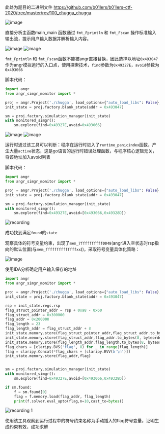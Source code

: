 此处为题目的二进制文件
https://github.com/b01lers/b01lers-ctf-2020/tree/master/rev/100_chugga_chugga

![image](https://github.com/user-attachments/assets/48c2bab3-92fa-4860-80e7-77ad25e4a718)

直接分析主函数main_main
函数通过 `fmt_Fprintln` 和 `fmt_Fscan` 操作标准输入输出流，提示用户输入数据并解析输入内容。

![image](https://github.com/user-attachments/assets/1cc711bd-7af1-4427-8e5a-f77d2c4823a2)
![image](https://github.com/user-attachments/assets/b7b68c0e-33a2-486c-871a-6d51d52d06e4)

 `fmt_Fprintln` 和 `fmt_Fscan`函数不能被angr直接替换，因此选择以地址`0x493047`作为angr模拟运行的入口点，使用探索技术，`find`参数为`0x49327E`，`avoid`参数为`0x493066`

脚本代码：
```python
import angr
from angr_simgr_monitor import *

proj = angr.Project('./chugga', load_options={"auto_load_libs": False}, main_opts={'base_addr': 0x400000})
init_state = proj.factory.blank_state(addr = 0x493047)

sm = proj.factory.simulation_manager(init_state)
with monitored_simgr(): 
    sm.explore(find=0x49327E,avoid=0x493066)
```
![image](https://github.com/user-attachments/assets/2299fc7c-39b9-410d-914e-e1e912066934)
![image](https://github.com/user-attachments/assets/071a6061-ae01-4d36-9b23-56675318d198)

运行时通过该工具可以判断：程序在运行时进入了`runtime_panicindex`函数，产生大量`active`状态，这是go语言的运行时错误处理函数，与程序核心逻辑无关，将该地址加入avoid列表


脚本代码：
```python
import angr
from angr_simgr_monitor import *

proj = angr.Project('./chugga', load_options={"auto_load_libs": False}, main_opts={'base_addr': 0x400000})
init_state = proj.factory.blank_state(addr = 0x493047)

sm = proj.factory.simulation_manager(init_state)
with monitored_simgr(): 
    sm.explore(find=0x49327E,avoid=[0x493066,0x49328D])
```
![recording](https://github.com/user-attachments/assets/9530ca4e-1e41-4f4e-976b-3bb76897bbca)


成功找到满足`found`的`state`

观察具体的符号变量约束，出现了`mem_7ffffffffff0048`(angr进入空状态时rsp指向的默认位置)与`mem_ffffffffffffffxx`()，采取符号变量具体化策略：


![image](https://github.com/user-attachments/assets/0893474c-ce77-4eac-be45-94c531e00106)

使用IDA分析确定用户输入保存的地址

```python
import angr
from angr_simgr_monitor import *

proj = angr.Project('./chugga', load_options={"auto_load_libs": False}, main_opts={'base_addr': 0x400000})
init_state = proj.factory.blank_state(addr = 0x493047)

rsp = init_state.regs.rsp
flag_struct_pointer_addr = rsp + 0xa8 - 0x60
flag_struct_addr = 0x300000
flag_addr = 0x200000
flag_length = 23
flag_length_addr = flag_struct_addr + 8
init_state.memory.store(flag_struct_pointer_addr,flag_struct_addr.to_bytes(8, byteorder='little'))
init_state.memory.store(flag_struct_addr,flag_addr.to_bytes(8, byteorder='little'))
init_state.memory.store(flag_length_addr,flag_length.to_bytes(8, byteorder='little'))
flag_chars = [claripy.BVS('flag', 8) for _ in range(flag_length)]
flag = claripy.Concat(*flag_chars + [claripy.BVV(b'\n')])
init_state.memory.store(flag_addr,flag)


sm = proj.factory.simulation_manager(init_state)
with monitored_simgr(): 
    sm.explore(find=0x49327E,avoid=[0x493066,0x49328D])

if sm.found:
    f = sm.found[0]
    flag = f.memory.load(flag_addr, flag_length)
    print(f.solver.eval_upto(flag,n=10,cast_to=bytes))
```

![recording 1](https://github.com/user-attachments/assets/d6e24208-8339-46dd-9b82-bf8cab3a870d)

使用该工具观察到运行过程中的符号约束名称为手动插入的flag符号变量，证明生成约束有效，成功求解












